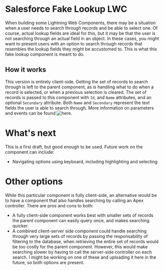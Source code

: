 # Salesforce Fake Lookup LWC

When building some Lightning Web Components, there may be a situation when a user needs to search through records and be able to select one. Of course, actual lookup fields are ideal for this, but it may be that the user is not searching through an actual field in an object. In these cases, you might want to present users with an option to search through records that resembles the lookup fields they might be accustomed to. This is what this fake lookup component is meant to do.

## How it works

This version is entirely client-side. Getting the set of records to search through is left to the parent component, as is handling what to do when a record is selected, or when a previous selection is cleared. The set of records is passed to this component with `Id`, and `Name` attributes, and an optional `Secondary` attribute. Both `Name` and `Secondary` represent the text fields the user is able to search through. More information on parameters and events can be found ![here]().

# What's next

This is a first draft, but good enough to be used. Future work on the component can include:
- Navigating options using keyboard, including highlighting and selecting

# Other options

While this particular component is fully client-side, an alternative would be to have a component that also handles searching by calling an Apex controller. There are pros and cons to both:
- A fully client-side component works best with smaller sets of records the parent component can easily query once, and makes searching quicker.
- A combined client-server side component could handle searching through very large sets of records by passing the responsability of filtering to the database, when retrieving the entire set of records would be too costly for the parent component. However, this would make searching slower by having to call the server-side controller on each search. I might be working on one of these and uploading it here in the future, so both options are present.